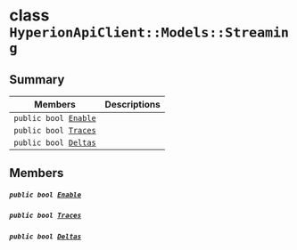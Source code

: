 # class `HyperionApiClient::Models::Streaming` 

## Summary

 Members                                | Descriptions                                
----------------------------------------|---------------------------------------------
`public bool `[`Enable`](#class_hyperion_api_client_1_1_models_1_1_streaming_1a3348c072797d519fa8f99e521ab65a69) | 
`public bool `[`Traces`](#class_hyperion_api_client_1_1_models_1_1_streaming_1a7a355a9733381cf2fb760ca2d9e36768) | 
`public bool `[`Deltas`](#class_hyperion_api_client_1_1_models_1_1_streaming_1a15b467a84bf25983a75bee8b28d1e05f) | 

## Members

##### `public bool `[`Enable`](#class_hyperion_api_client_1_1_models_1_1_streaming_1a3348c072797d519fa8f99e521ab65a69) 

##### `public bool `[`Traces`](#class_hyperion_api_client_1_1_models_1_1_streaming_1a7a355a9733381cf2fb760ca2d9e36768) 

##### `public bool `[`Deltas`](#class_hyperion_api_client_1_1_models_1_1_streaming_1a15b467a84bf25983a75bee8b28d1e05f) 

